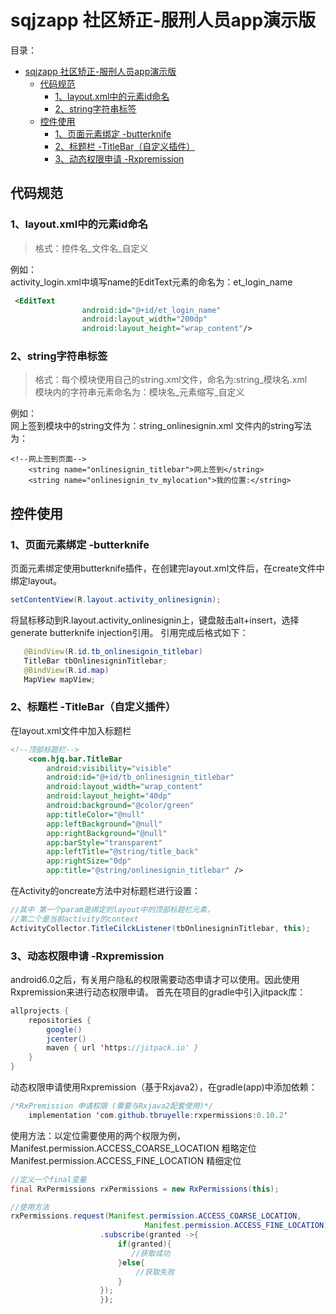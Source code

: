# sqjzapp  社区矫正-服刑人员app演示版
目录：
- [sqjzapp  社区矫正-服刑人员app演示版](#sqjzapp-%e7%a4%be%e5%8c%ba%e7%9f%ab%e6%ad%a3-%e6%9c%8d%e5%88%91%e4%ba%ba%e5%91%98app%e6%bc%94%e7%a4%ba%e7%89%88)
  - [代码规范](#%e4%bb%a3%e7%a0%81%e8%a7%84%e8%8c%83)
    - [1、layout.xml中的元素id命名](#1layoutxml%e4%b8%ad%e7%9a%84%e5%85%83%e7%b4%a0id%e5%91%bd%e5%90%8d)
    - [2、string字符串标签](#2string%e5%ad%97%e7%ac%a6%e4%b8%b2%e6%a0%87%e7%ad%be)
  - [控件使用](#%e6%8e%a7%e4%bb%b6%e4%bd%bf%e7%94%a8)
    - [1、页面元素绑定 -butterknife](#1%e9%a1%b5%e9%9d%a2%e5%85%83%e7%b4%a0%e7%bb%91%e5%ae%9a--butterknife)
    - [2、标题栏 -TitleBar（自定义插件）](#2%e6%a0%87%e9%a2%98%e6%a0%8f--titlebar%e8%87%aa%e5%ae%9a%e4%b9%89%e6%8f%92%e4%bb%b6)
    - [3、动态权限申请 -Rxpremission](#3%e5%8a%a8%e6%80%81%e6%9d%83%e9%99%90%e7%94%b3%e8%af%b7--rxpremission)

##   代码规范
### 1、layout.xml中的元素id命名
>格式：控件名_文件名_自定义


例如：<br>
activity_login.xml中填写name的EditText元素的命名为：et_login_name

``` xml
 <EditText
                android:id="@+id/et_login_name"
                android:layout_width="200dp"
                android:layout_height="wrap_content"/>
```
### 2、string字符串标签
>格式：每个模块使用自己的string.xml文件，命名为:string_模块名.xml<br>
模块内的字符串元素命名为：模块名_元素缩写_自定义 

例如：<br>
网上签到模块中的string文件为：string_onlinesignin.xml
文件内的string写法为：
```
<!--网上签到页面-->
    <string name="onlinesignin_titlebar">网上签到</string>
    <string name="onlinesignin_tv_mylocation">我的位置:</string>
```

## 控件使用

### 1、页面元素绑定 -butterknife
 页面元素绑定使用butterknife插件，在创建完layout.xml文件后，在create文件中绑定layout。
 ```java
 setContentView(R.layout.activity_onlinesignin);
 ```
 将鼠标移动到R.layout.activity_onlinesignin上，键盘敲击alt+insert，选择generate butterknife injection引用。
 引用完成后格式如下：
 ```java
    @BindView(R.id.tb_onlinesignin_titlebar)
    TitleBar tbOnlinesigninTitlebar;
    @BindView(R.id.map)
    MapView mapView;
 ```
### 2、标题栏 -TitleBar（自定义插件）
在layout.xml文件中加入标题栏
```xml
<!--顶部标题栏-->
    <com.hjq.bar.TitleBar
        android:visibility="visible"
        android:id="@+id/tb_onlinesignin_titlebar"
        android:layout_width="wrap_content"
        android:layout_height="40dp"
        android:background="@color/green"
        app:titleColor="@null"
        app:leftBackground="@null"
        app:rightBackground="@null"
        app:barStyle="transparent"
        app:leftTitle="@string/title_back"
        app:rightSize="0dp"
        app:title="@string/onlinesignin_titlebar" />
```
在Activity的oncreate方法中对标题栏进行设置：
```java
//其中 第一个param是绑定的layout中的顶部标题栏元素，
//第二个是当前activity的context
ActivityCollector.TitleCilckListener(tbOnlinesigninTitlebar, this);
```

### 3、动态权限申请 -Rxpremission
android6.0之后，有关用户隐私的权限需要动态申请才可以使用。因此使用Rxpremission来进行动态权限申请。
首先在项目的gradle中引入jitpack库：
```java
allprojects {
    repositories {
        google()
        jcenter()
        maven { url 'https://jitpack.io' }
    }
}
```
动态权限申请使用Rxpremission（基于Rxjava2），在gradle(app)中添加依赖：
```java
/*RxPremission 申请权限 (需要与Rxjava2配套使用)*/
    implementation 'com.github.tbruyelle:rxpermissions:0.10.2'
```
使用方法：以定位需要使用的两个权限为例，<br>
Manifest.permission.ACCESS_COARSE_LOCATION  粗略定位
Manifest.permission.ACCESS_FINE_LOCATION 精细定位
```java
//定义一个final变量
final RxPermissions rxPermissions = new RxPermissions(this);
```
```java
//使用方法
rxPermissions.request(Manifest.permission.ACCESS_COARSE_LOCATION,
                              Manifest.permission.ACCESS_FINE_LOCATION)
                    .subscribe(granted ->{
                        if(granted){
                           //获取成功
                        }else{
                            //获取失败
                        }
                    });
                    });
```
